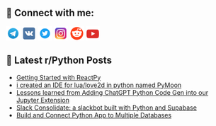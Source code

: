 ## 🔎 Connect with me:
[<img src="https://github.com/bullbesh/bullbesh/blob/main/images/Telegram.png" width="32" height="32" />](https://t.me/bullbesh)
[<img src="https://github.com/bullbesh/bullbesh/blob/main/images/VK.png" width="32" height="32" />](https://vk.com/bullbesh)
[<img src="https://github.com/bullbesh/bullbesh/blob/main/images/Twitter.png" width="32" height="32" />](https://twitter.com/bullbesh1)
[<img src="https://github.com/bullbesh/bullbesh/blob/main/images/Instagram.png" width="32" height="32" />](https://www.instagram.com/bullbesh)
[<img src="https://github.com/bullbesh/bullbesh/blob/main/images/Reddit.png" width="32" height="32" />](https://www.reddit.com/user/bullbesh)
[<img src="https://github.com/bullbesh/bullbesh/blob/main/images/YouTube.png" width="32" height="32" />](https://www.youtube.com/channel/UCtfjRs6uzgq5mfm8S06WTcg)

## 📕 Latest r/Python Posts
<!-- BLOG-POST-LIST:START -->
- [Getting Started with ReactPy](https://www.reddit.com/r/Python/comments/145bf6d/getting_started_with_reactpy/)
- [i created an IDE for lua/love2d in python named PyMoon](https://www.reddit.com/r/Python/comments/145anle/i_created_an_ide_for_lualove2d_in_python_named/)
- [Lessons learned from Adding ChatGPT Python Code Gen into our Jupyter Extension](https://www.reddit.com/r/Python/comments/1458spi/lessons_learned_from_adding_chatgpt_python_code/)
- [Slack Consolidate: a slackbot built with Python and Supabase](https://www.reddit.com/r/Python/comments/1456iui/slack_consolidate_a_slackbot_built_with_python/)
- [Build and Connect Python App to Multiple Databases](https://www.reddit.com/r/Python/comments/1455unu/build_and_connect_python_app_to_multiple_databases/)
<!-- BLOG-POST-LIST:END -->
